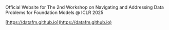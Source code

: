 Official Website for The 2nd Workshop on Navigating and Addressing Data Problems for Foundation Models @ ICLR 2025

[https://datafm.github.io](https://datafm.github.io)

